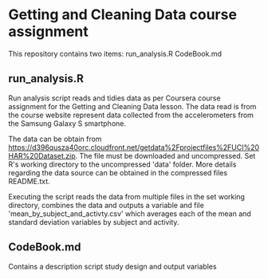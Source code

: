 # Getting and Cleaning Data course assignment 
This repository contains two items:
run_analysis.R
CodeBook.md

## run_analysis.R
Run analysis script reads and tidies data as per Coursera course assignment for the Getting and Cleaning Data lesson. The data read is from the course website represent data collected from the accelerometers from the Samsung Galaxy S smartphone. 

The data can be obtain from https://d396qusza40orc.cloudfront.net/getdata%2Fprojectfiles%2FUCI%20HAR%20Dataset.zip. The file must be downloaded and uncompressed. Set R's working directory to the uncompressed 'data' folder. More details regarding the data source can be obtained in the compressed files README.txt.

Executing the script reads the data from multiple files in the set working directory, combines the data and outputs a variable and file 'mean_by_subject_and_activty.csv' which averages each of the mean and standard deviation variables by subject and activity. 

## CodeBook.md

Contains a description script study design and output variables